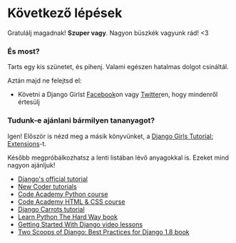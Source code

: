# Következő lépések

Gratulálj magadnak! **Szuper vagy**. Nagyon büszkék vagyunk rád! <3

### És most?

Tarts egy kis szünetet, és pihenj. Valami egészen hatalmas dolgot csináltál.

Aztán majd ne felejtsd el:

*   Követni a Django Girlst [Facebook][1]on vagy [Twitter][2]en, hogy mindenről értesülj

 [1]: http://facebook.com/djangogirls
 [2]: https://twitter.com/djangogirls

### Tudunk-e ajánlani bármilyen tananyagot?

Igen! Először is nézd meg a másik könyvünket, a [Django Girls Tutorial: Extensions][3]-t.

 [3]: http://djangogirls.gitbooks.io/django-girls-tutorial-extensions/

Később megpróbálkozhatsz a lenti listában lévő anyagokkal is. Ezeket mind nagyon ajánljuk!

- [Django's official tutorial][4]
- [New Coder tutorials][5]
- [Code Academy Python course][6]
- [Code Academy HTML & CSS course][7]
- [Django Carrots tutorial][8]
- [Learn Python The Hard Way book][9]
- [Getting Started With Django video lessons][10]
- [Two Scoops of Django: Best Practices for Django 1.8 book][11]

 [4]: https://docs.djangoproject.com/en/1.10/intro/tutorial01/
 [5]: http://newcoder.io/tutorials/
 [6]: https://www.codecademy.com/en/tracks/python
 [7]: https://www.codecademy.com/tracks/web
 [8]: https://github.com/ggcarrots/django-carrots/
 [9]: http://learnpythonthehardway.org/book/
 [10]: http://gettingstartedwithdjango.com/
 [11]: https://twoscoopspress.com/products/two-scoops-of-django-1-8
